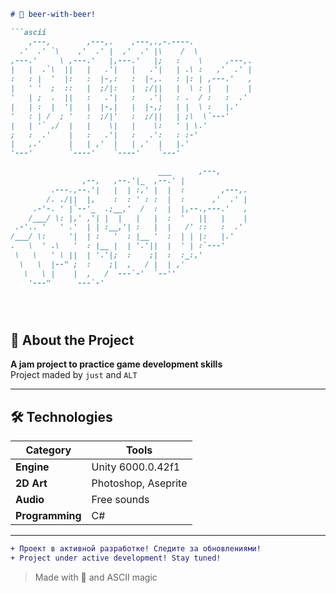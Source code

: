 ```markdown
# 🍻 beer-with-beer!

```ascii
    ,---,        ,---,.    ,---,.,-.----.             
  .'  .' `\    ,'  .' |  ,'  .' |\    /  \            
,---.'     \ ,---.'   |,---.'   |;   :    \     ,---,.
|   |  .`\  ||   |   .'|   |   .'|   | .\ :   ,'  .' |
:   : |  '  |:   :  |-,:   :  |-,.   : |: | ,---.'   ,
|   ' '  ;  ::   |  ;/|:   |  ;/||   |  \ : |   |    |
'   | ;  .  ||   :   .'|   :   .'|   : .  / :   :  .' 
|   | :  |  '|   |  |-,|   |  |-,;   | |  \ :   |.'   
'   : | /  ; '   :  ;/|'   :  ;/||   | ;\  \`---'     
|   | '` ,/  |   |    \|   |    \:   ' | \.'          
;   :  .'    |   :   .'|   :   .':   : :-'            
|   ,.'      |   | ,'  |   | ,'  |   |.'              
'---'        `----'    `----'    `---'                

                                 ___      ,---,               
                ,--,   ,--.'|_  ,--.' |               
         .---.,--.'|   |  | :,' |  |  :        ,---,. 
        /. ./||  |,    :  : ' : :  |  :      ,'  .' | 
     .-'-. ' |`--'_  .;__,'  /  :  |  |,--.,---.'   , 
    /___/ \: |,' ,'| |  |   |   |  :  '   ||   |    | 
 .-'.. '   ' .'  | | :__,'| :   |  |   /' ::   :  .'  
/___/ \:     '|  | :   '  : |__ '  :  | | |:   |.'    
.   \  ' .\   '  : |__ |  | '.'||  |  ' | :`---'      
 \   \   ' \ ||  | '.'|;  :    ;|  :  :_:,'           
  \   \  |--" ;  :    ;|  ,   / |  | ,'               
   \   \ |    |  ,   /  ---`-'  `--''                 
    '---"      ---`-'                                 





```

## 📝 About the Project
**A jam project to practice game development skills**  
Project maded by `just` and `ALT`

---

## 🛠 Technologies
| Category       | Tools                      |
|----------------|----------------------------|
| **Engine**     | Unity 6000.0.42f1          |
| **2D Art**     | Photoshop, Aseprite        |
| **Audio**      | Free sounds                |
| **Programming**| C#                         |

---

```diff
+ Проект в активной разработке! Следите за обновлениями!
+ Project under active development! Stay tuned!
```

> Made with 🍻 and ASCII magic
